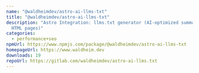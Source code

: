 ```yaml
---
name: "@waldheimdev/astro-ai-llms-txt"
title: "@waldheimdev/astro-ai-llms-txt"
description: "Astro Integration: llms.txt generator (AI-optimized summary of all
  HTML pages)"
categories:
  - performance+seo
npmUrl: https://www.npmjs.com/package/@waldheimdev/astro-ai-llms-txt
homepageUrl: https://www.waldheim.dev
downloads: 19
repoUrl: https://gitlab.com/waldheimdev/astro-ai-llms.txt
---
```

